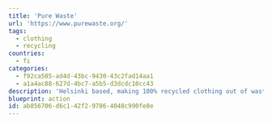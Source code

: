 ```yaml
---
title: 'Pure Waste'
url: 'https://www.purewaste.org/'
tags:
  - clothing
  - recycling
countries:
  - fi
categories:
  - f92ca585-ad4d-43bc-9430-43c2fad14aa1
  - a1a4ac88-627d-4bc7-a5b5-d3dcdc10cc43
description: 'Helsinki based, making 100% recycled clothing out of waste materials.'
blueprint: action
id: ab856706-d6c1-42f2-9786-4048c990fe8e
---
```

